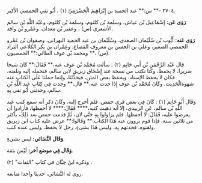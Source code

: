 ٣٧٠٤ -** س:** عبد الحميد بن إِبْرَاهِيمَ الْحَضْرَمِيّ (١) ، أَبُو تقي الحمصي الأكبر.

**رَوَى عَن:** إِسْمَاعِيل بْن عياش، وسلمة بْن كلثوم، وسلمة بْن كلثوم، وعَبْد اللَّهِ بْن سالم الأشعري (س) ، وعفير بْن معدان، وعَمْرو بْن واقد.

**رَوَى عَنه:** أَيُّوب بْن سُلَيْمان الصغدي، وسُلَيْمان بن عبد الحميد البهراني، وصفوان بْن عَمْرو الحمصي الصغير، وعلي بن الحسن بن معروف القصاع. وعِمْران بن بكر الكلاعي البراد (س) ،** ومحمد بْن عوف الطائي:** الحمصيون.

قال عَبْد الرَّحْمَنِ بْن أَبي حَاتِم (٢) : سألت مُحَمَّد بْن عوف عنه،** فَقَالَ:** كَانَ شيخا ضريرا، لا يحفظ، وكنا نكتب من نسخة عند إِسْحَاق زبريق لابن سالم، فنحمله إليه ونلقنه، فكان لا يحفظ الإسناد. ويحفظ بعض المتن، فيحَدَّثَنَا، وإنما حملنا عَلَى الكتاب عنه شهوةالْحَدِيث. وكَانَ مُحَمَّد بْن عوف إِذَا حدث عنه،** قال:** وجدت فِي كِتَابِ عَبد اللَّهِ بْنِ سالم، وحدثني أَبُو تقي بِهِ.

وَقَال أَبُو حَاتِم (١) : كَانَ فِي بعض قرى حمص، فلم أخرج إليه، وكَانَ ذكر أنه سمع كتب عَبد اللَّهِ بْن سالم، عَنِ الزبيدي، إلا أنه ذهبت كتبه،**** فَقَالَ:**** لا أحفظها، فأرادوا أن يعرضوا عليه، فَقَالَ: لا أحفظها. فلم يزاولوا بِهِ حَتَّى لان، ثُمَّ قدمت حمص بعد ذَلِكَ، بأكثر من ثلاثين سنة، فإذا قوم يروون عنه هَذَا الكتاب.** وَقَالوا:** عرض عليه كتاب ابن زبريق ولقنوه، فحدثهم بِهِ، وليس هَذَا بشيءٍ. رجل لا يحفظ، وليس عنده كتب.

**وَقَال النَّسَائي:** ليس بشيءٍ.

**وَقَال فِي موضع أخر:** لَيْسَ بثقة.

وذكره ابنُ حِبَّان في كتاب "الثقات" (٢) .

روى له النَّسَائي، حديثا واحدا متابعة.